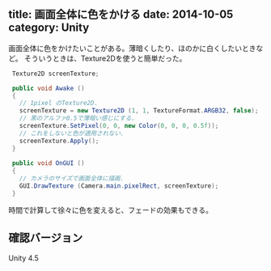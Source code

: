 title: 画面全体に色をかける
date: 2014-10-05
category: Unity
---

画面全体に色をかけたいことがある。薄暗くしたり、ほのかに白くしたいときなど。
そういうときは、Texture2Dを使うと簡単だった。

```csharp
 Texture2D screenTexture;

 public void Awake ()
 {
   // 1pixel のTexture2D.
   screenTexture = new Texture2D (1, 1, TextureFormat.ARGB32, false);
   // 黒のアルファ0.5で薄暗い感じにする.
   screenTexture.SetPixel(0, 0, new Color(0, 0, 0, 0.5f));
   // これをしないと色が適用されない.
   screenTexture.Apply();
 }
 
 public void OnGUI ()
 {
   // カメラのサイズで画面全体に描画.
   GUI.DrawTexture (Camera.main.pixelRect, screenTexture);
 }
```

時間で計算して徐々に色を変えると、フェードの効果もできる。


## 確認バージョン

Unity 4.5